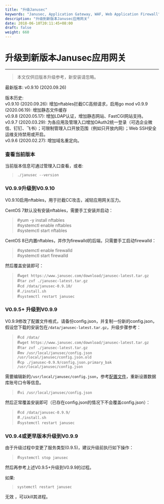 ```yaml
---
title: "升级Janusec"
keywords: "Janusec, Application Gateway, WAF, Web Application Firewall"
description: "升级到新版本Janusec应用网关"
date: 2018-06-10T20:11:45+08:00
draft: false
weight: 660
---
```


# 升级到新版本Janusec应用网关   
----

> 本文仅供旧版本升级参考，新安装请忽略。  

最新版本: v0.9.10 (2020.09.26)  

版本历史:   
v0.9.10 (2020.09.26): 增加nftables拦截CC高频请求，启用go mod
v0.9.9 (2020.06.19): 增加静态文件缓存  
v0.9.8 (2020.05.17): 增加LDAP认证，增加静态网站、FastCGI网站支持。  
v0.9.7 (2020.03.29): 为各应用及管理入口增加OAuth2统一登录（可选企业微信、钉钉、飞书）；可限制管理入口开放范围（例如只开放内网）；Web SSH安全运维支持禁用或开启。  
v0.9.6 (2020.02.27): 增加域名重定向。  

### 查看当前版本  

当前版本信息可通过管理入口查看，或者:  

> `./janusec --version`  

### V0.9.9升级到V0.9.10  

V0.9.10启用nftables，用于拦截CC攻击，减轻应用网关压力。  

CentOS 7默认没有安装nftables，需要手工安装并启动：  

> #yum -y install nftables  
> #systemctl enable nftables  
> #systemctl start nftables  

CentOS 8已内置nftables，并作为firewalld的后端，只需要手工启动firewalld：  

> #systemctl enable firewalld  
> #systemctl start firewalld  

然后覆盖安装即可：  

> #`wget https://www.janusec.com/download/janusec-latest.tar.gz`  
> #`tar zxf ./janusec-latest.tar.gz`  
> #`cd /data/janusec-0.9.10/`  
> #`./install.sh`  
> #`systemctl restart janusec`  


### V0.9.5+ 升级到V0.9.9  

V0.9.9修改了配置文件格式，请备份config.json，并复制一份新的config.json，假设您下载的安装包在`/data/janusec-latest.tar.gz`，升级步骤参考：  

> #`cd /data/`  
> #`wget https://www.janusec.com/download/janusec-latest.tar.gz`  
> #`tar zxf ./janusec-latest.tar.gz`  
> #`mv /usr/local/janusec/config.json /usr/local/janusec/config.json.old`  
> #`cp ./janusec-0.9.9/config.json.primary_bak /usr/local/janusec/config.json`  

需要编辑新的`/usr/local/janusec/config.json`，参考[配置文件](/cn/configuration/)，重新设置数据库账号口令等信息。  

> #`vi /usr/local/janusec/config.json`  

然后正常覆盖安装即可（已存在config.json的情况下不会覆盖config.json）：  

> #`cd /data/janusec-0.9.9/`  
> #`./install.sh`  
> #`systemctl restart janusec`  


### V0.9.4或更早版本升级到V0.9.9  

由于升级过程中变更了服务类型(0.9.5)，建议升级前执行如下操作：  

> #`systemctl stop janusec`  

然后再参考上述V0.9.5+升级到V0.9.9的过程。

如果:

> `systemctl restart janusec`  

无效  ，可以kill其进程。


